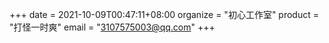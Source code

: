 +++
date = 2021-10-09T00:47:11+08:00
organize = "初心工作室"
product = "打怪一时爽"
email = "3107575003@qq.com"
+++
